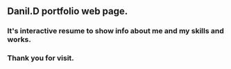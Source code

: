 ## Danil.D portfolio web page.
### It's interactive resume to show info about me and my skills and works.

### Thank you for visit.
